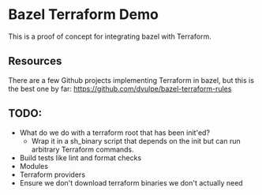 # Bazel Terraform Demo

This is a proof of concept for integrating bazel with Terraform.

## Resources

There are a few Github projects implementing Terraform in bazel, but this is the
best one by far: https://github.com/dvulpe/bazel-terraform-rules

## TODO:

- What do we do with a terraform root that has been init'ed?
  - Wrap it in a sh_binary script that depends on the init but can run arbitrary
    Terraform commands.
- Build tests like lint and format checks
- Modules
- Terraform providers
- Ensure we don't download terraform binaries we don't actually need
